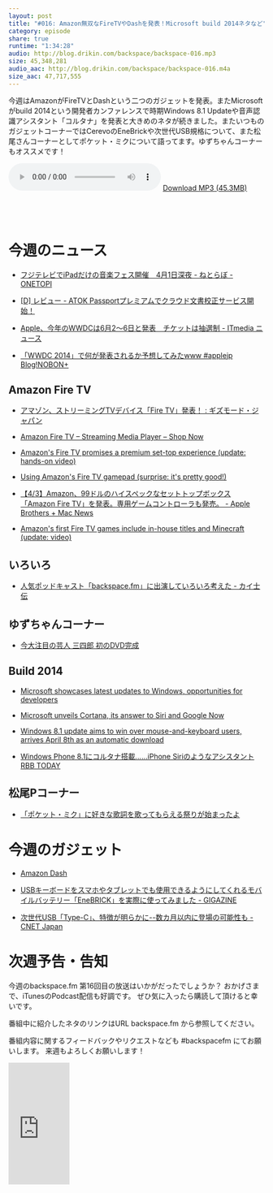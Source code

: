 ```yaml
---
layout: post
title: "#016: Amazon無双なFireTVやDashを発表！Microsoft build 2014ネタなど"
category: episode
share: true
runtime: "1:34:28"
audio: http://blog.drikin.com/backspace/backspace-016.mp3
size: 45,348,281
audio_aac: http://blog.drikin.com/backspace/backspace-016.m4a
size_aac: 47,717,555
---
```


今週はAmazonがFireTVとDashという二つのガジェットを発表。またMicrosoftがbuild 2014という開発者カンファレンスで時期Windows 8.1 Updateや音声認識アシスタント「コルタナ」を発表と大きめのネタが続きました。またいつものガジェットコーナーではCerevoのEneBrickや次世代USB規格について、また松尾さんコーナーとしてポケット・ミクについて語ってます。ゆずちゃんコーナーもオススメです！

<audio src="http://blog.drikin.com/backspace/backspace-016.mp3" controls preload></audio>
[Download MP3 (45.3MB)](http://blog.drikin.com/backspace/backspace-016.mp3)

<a href="https://itunes.apple.com/jp/podcast/backspace.fm/id830709730?mt=2&uo=4&at=11lo9f" target="itunes_store" style="display:inline-block;overflow:hidden;background:url(https://linkmaker.itunes.apple.com/htmlResources/assets/ja_jp//images/web/linkmaker/badge_subscribe-lrg.png) no-repeat;width:135px;height:40px;@media only screen{background-image:url(https://linkmaker.itunes.apple.com/htmlResources/assets/ja_jp//images/web/linkmaker/badge_subscribe-lrg.svg);}"></a>


# 今週のニュース

- [フジテレビでiPadだけの音楽フェス開催　4月1日深夜 - ねとらぼ - ONETOPI](http://1topi.jp/curator/mazzo/1403/31/502073)

- [[D] レビュー - ATOK Passportプレミアムでクラウド文書校正サービス開始！](http://blog.drikin.com/2014/04/---atok-passport.html)

- [Apple、今年のWWDCは6月2～6日と発表　チケットは抽選制 - ITmedia ニュース](http://www.itmedia.co.jp/news/articles/1404/03/news132.html)

- [「WWDC 2014」で何が発表されるか予想してみたwww #applejp Blog!NOBON+](http://nobon.me/?p=25693)

## Amazon Fire TV

- [アマゾン、ストリーミングTVデバイス「Fire TV」発表！ : ギズモード・ジャパン](http://www.gizmodo.jp/sp/2014/04/tvfire_tv.html?r=m.facebook.co)

- [Amazon Fire TV – Streaming Media Player – Shop Now](http://www.amazon.com/dp/B00CX5P8FC/ref=amb_link_1?pf_rd_m=ATVPDKIKX0DER&pf_rd_s=gateway-center-column&pf_rd_r=0ARNHNS20FMF84VZZ911&pf_rd_t=101&pf_rd_p=1770217382&pf_rd_i=507846&tag=rnwap-20)

- [Amazon's Fire TV promises a premium set-top experience (update: hands-on video)](http://www.engadget.com/2014/04/02/amazons-fire-tv-hands-on/?ncid=rss_truncated&cps=gravity)

- [Using Amazon's Fire TV gamepad (surprise: it's pretty good!)](http://www.engadget.com/2014/04/02/fire-tv-gamepad-hands-on/)

- [【4/3】Amazon、99ドルのハイスペックなセットトップボックス「Amazon Fire TV」を発表。専用ゲームコントローラも発売。 - Apple Brothers + Mac News](http://blog.livedoor.jp/applebrothers/archives/52375886.html)

- [Amazon's first Fire TV games include in-house titles and Minecraft (update: video)](http://www.engadget.com/2014/04/02/amazons-fire-tv-game-lineup/)

## いろいろ

- [人気ポッドキャスト「backspace.fm」に出演していろいろ考えた - カイ士伝](http://bloggingfrom.tv/wp/2014/04/03/12335)

## ゆずちゃんコーナー

- [ 今大注目の芸人 三四郎 初のDVD完成](http://natalie.mu/owarai/news/113766)


## Build 2014

- [Microsoft showcases latest updates to Windows, opportunities for developers](http://www.microsoft.com/en-us/news/press/2014/apr14/04-02build2014pr.aspx)

- [Microsoft unveils Cortana, its answer to Siri and Google Now](http://www.engadget.com/2014/04/02/microsoft-announces-cortana-its-answer-to-siri-and-google-voice/)

- [Windows 8.1 update aims to win over mouse-and-keyboard users, arrives April 8th as an automatic download](http://www.engadget.com/2014/04/02/windows-8-1-update/)

- [Windows Phone 8.1にコルタナ搭載……iPhone Siriのようなアシスタント RBB TODAY](http://www.rbbtoday.com/article/2014/04/03/118519.html)

## 松尾Pコーナー

- [「ポケット・ミク」に好きな歌詞を歌ってもらえる祭りが始まったよ](http://nlab.itmedia.co.jp/nl/articles/1404/03/news124.html)


# 今週のガジェット

- [Amazon Dash](https://fresh.amazon.com/dash)

- [USBキーボードをスマホやタブレットでも使用できるようにしてくれるモバイルバッテリー「EneBRICK」を実際に使ってみました - GIGAZINE](http://gigazine.net/news/20140402-enebrick/)

- [次世代USB「Type-C」、特徴が明らかに--数カ月以内に登場の可能性も - CNET Japan](http://japan.cnet.com/news/service/35046034/)

# 次週予告・告知
今週のbackspace.fm 第16回目の放送はいかがだったでしょうか？
おかげさまで、iTunesのPodcast配信も好調です。
ぜひ気に入ったら購読して頂けると幸いです。

番組中に紹介したネタのリンクはURL backspace.fm から参照してください。

番組内容に関するフィードバックやリクエストなども #backspacefm にてお願いします。
来週もよろしくお願いします！

<iframe style="width:120px;height:240px;" marginwidth="0" marginheight="0" scrolling="no" frameborder="0" src="http://ws-na.amazon-adsystem.com/widgets/q?ServiceVersion=20070822&Operation=GetAdHtml&ID=OneJS&OneJS=1&source=ss&ref=ss_til&ad_type=product_link&tracking_id=drikincom-20&marketplace=amazon&region=US&placement=B00CX5P8FC&asins=B00CX5P8FC&show_border=true&link_opens_in_new_window=true&MarketPlace=US"><iframe src="http://rcm-fe.amazon-adsystem.com/e/cm?lt1=_blank&bc1=000000&IS2=1&bg1=FFFFFF&fc1=000000&lc1=0000FF&t=driftking-22&o=9&p=8&l=as4&m=amazon&f=ifr&ref=ss_til&asins=B00IPRVJSW" style="width:120px;height:240px;" scrolling="no" marginwidth="0" marginheight="0" frameborder="0"></iframe>
</iframe>
